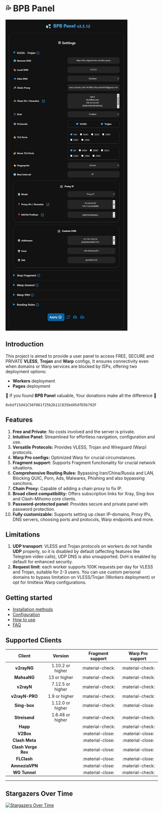 # 💦 BPB Panel

![Pages Application](images/panel-overview.jpg)

## Introduction

This project is aimed to provide a user panel to access FREE, SECURE and PRIVATE **VLESS**, **Trojan** and **Warp** configs, It ensures connectivity even when domains or Warp services are blocked by ISPs, offering two deployment options:

- **Workers** deployment
- **Pages** deployment

🌟 If you found **BPB Panel** valuable, Your donations make all the difference 🌟

```title="USDT (BEP20)"
0xbdf15d41C56f861f25b2b11C835bd45dfD5b792F
```

## Features

1. **Free and Private**: No costs involved and the server is private.
2. **Intuitive Panel:** Streamlined for effortless navigation, configuration and use.
3. **Versatile Protocols:** Provides VLESS, Trojan and Wireguard (Warp) protocols.
4. **Warp Pro configs:** Optimized Warp for crucial circumstances.
5. **Fragment support:** Supports Fragment functionality for crucial network situations.
6. **Comprehensive Routing Rules:** Bypassing Iran/China/Russia and LAN, Blocking QUIC, Porn, Ads, Malwares, Phishing and also bypassing sancitons.
7. **Chain Proxy:** Capable of adding a chain proxy to fix IP.
8. **Broad client compatibility:** Offers subscription links for Xray, Sing-box and Clash-Mihomo core clients.
9. **Password-protected panel:** Provides secure and private panel with password protection.
10. **Fully customizable:** Supports setting up clean IP-domains, Proxy IPs, DNS servers, choosing ports and protocols, Warp endpoints and more.

## Limitations

1. **UDP transport**: VLESS and Trojan protocols on workers do not handle **UDP** properly, so it is disabled by default (affecting features like Telegram video calls), UDP DNS is also unsupported. DoH is enabled by default for enhanced security.
2. **Request limit**: each worker supports 100K requests per day for VLESS and Trojan, suitable for 2-3 users. You can use custom personal domains to bypass limitation on VLESS/Trojan (Workers deployment) or opt for limitless Warp configurations.

## Getting started

- [Installation methods](installation/wizard.md)
- [Configuration](configuration/index.md)
- [How to use](usage/index.md)
- [FAQ](faq.md)

## Supported Clients

|       Client        |     Version      | Fragment support | Warp Pro support |
| :-----------------: | :--------------: | :--------------: | :--------------: |
|     **v2rayNG**     | 1.10.2 or higher | :material-check: | :material-check: |
|     **MahsaNG**     |   13 or higher   | :material-check: | :material-check: |
|     **v2rayN**      | 7.12.5 or higher | :material-check: | :material-check: |
|   **v2rayN-PRO**    |  1.9 or higher   | :material-check: | :material-check: |
|    **Sing-box**     | 1.12.0 or higher | :material-check: | :material-close: |
|    **Streisand**    | 1.6.48 or higher | :material-check: | :material-check: |
|      **Happ**       |                  | :material-check: | :material-check: |
|      **V2Box**      |                  | :material-close: | :material-close: |
|   **Clash Meta**    |                  | :material-close: | :material-close: |
| **Clash Verge Rev** |                  | :material-close: | :material-close: |
|     **FLClash**     |                  | :material-close: | :material-close: |
|   **AmneziaVPN**    |                  | :material-close: | :material-check: |
|    **WG Tunnel**    |                  | :material-close: | :material-check: |

---

## Stargazers Over Time

[![Stargazers Over Time](https://starchart.cc/bia-pain-bache/BPB-Worker-Panel.svg?variant=adaptive)](https://starchart.cc/bia-pain-bache/BPB-Worker-Panel)
